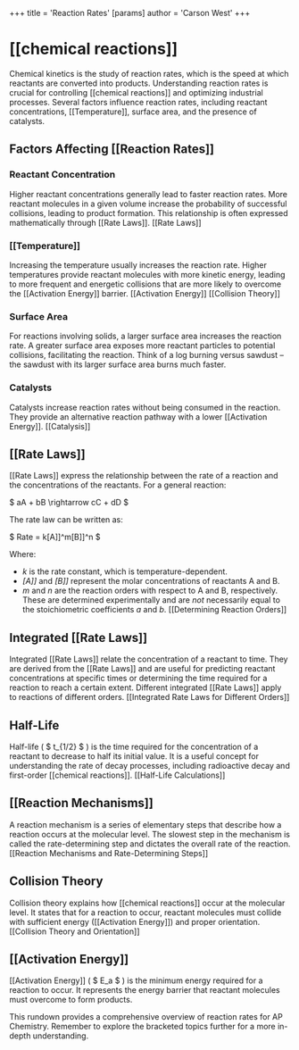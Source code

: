 +++
 title = 'Reaction Rates'
[params]
	author = 'Carson West'
+++
# [[chemical reactions]]



Chemical kinetics is the study of reaction rates, which is the speed at which reactants are converted into products. Understanding reaction rates is crucial for controlling [[chemical reactions]] and optimizing industrial processes. Several factors influence reaction rates, including reactant concentrations, [[Temperature]], surface area, and the presence of catalysts.

## Factors Affecting [[Reaction Rates]] 
### Reactant Concentration

Higher reactant concentrations generally lead to faster reaction rates.  More reactant molecules in a given volume increase the probability of successful collisions, leading to product formation.  This relationship is often expressed mathematically through [[Rate Laws]]. [[Rate Laws]]

### [[Temperature]]

Increasing the temperature usually increases the reaction rate. Higher temperatures provide reactant molecules with more kinetic energy, leading to more frequent and energetic collisions that are more likely to overcome the [[Activation Energy]] barrier. [[Activation Energy]]  [[Collision Theory]]

### Surface Area

For reactions involving solids, a larger surface area increases the reaction rate. A greater surface area exposes more reactant particles to potential collisions, facilitating the reaction.  Think of a log burning versus sawdust – the sawdust with its larger surface area burns much faster.

### Catalysts

Catalysts increase reaction rates without being consumed in the reaction. They provide an alternative reaction pathway with a lower [[Activation Energy]].  [[Catalysis]]


## [[Rate Laws]]

[[Rate Laws]] express the relationship between the rate of a reaction and the concentrations of the reactants.  For a general reaction:

 $ aA + bB \rightarrow cC + dD $ 

The rate law can be written as:

 $ Rate = k[A]]^m[B]]^n $ 

Where:

* *k* is the rate constant, which is temperature-dependent.
* *[A]]* and *[B]]* represent the molar concentrations of reactants A and B.
* *m* and *n* are the reaction orders with respect to A and B, respectively.  These are determined experimentally and are *not* necessarily equal to the stoichiometric coefficients *a* and *b*. [[Determining Reaction Orders]]

## Integrated [[Rate Laws]]

Integrated [[Rate Laws]] relate the concentration of a reactant to time.  They are derived from the [[Rate Laws]] and are useful for predicting reactant concentrations at specific times or determining the time required for a reaction to reach a certain extent.  Different integrated [[Rate Laws]] apply to reactions of different orders. [[Integrated Rate Laws for Different Orders]]

## Half-Life

Half-life ( $ t_{1/2} $ ) is the time required for the concentration of a reactant to decrease to half its initial value.  It is a useful concept for understanding the rate of decay processes, including radioactive decay and first-order [[chemical reactions]].  [[Half-Life Calculations]]

## [[Reaction Mechanisms]]

A reaction mechanism is a series of elementary steps that describe how a reaction occurs at the molecular level.  The slowest step in the mechanism is called the rate-determining step and dictates the overall rate of the reaction. [[Reaction Mechanisms and Rate-Determining Steps]]


## Collision Theory

Collision theory explains how [[chemical reactions]] occur at the molecular level.  It states that for a reaction to occur, reactant molecules must collide with sufficient energy ([[Activation Energy]]) and proper orientation. [[Collision Theory and Orientation]]

## [[Activation Energy]]

[[Activation Energy]] ( $ E_a $ ) is the minimum energy required for a reaction to occur.  It represents the energy barrier that reactant molecules must overcome to form products.



This rundown provides a comprehensive overview of reaction rates for AP Chemistry.  Remember to explore the bracketed topics further for a more in-depth understanding.
